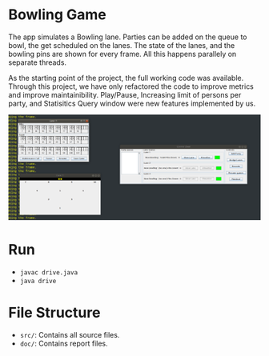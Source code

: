 # Bowling Game
The app simulates a Bowling lane. Parties can be added on the queue to bowl, the get scheduled on the lanes. The state of the lanes, and the bowling pins are shown for every frame. All this happens parallely on separate threads.

As the starting point of the project, the full working code was available. Through this project, we have only refactored the code to improve metrics and improve maintainibility. Play/Pause, Increasing limit of persons per party, and Statisitics Query window were new features implemented by us.

![img](img/dashboard.png)

# Run
* `javac drive.java`                                
* `java drive`

# File Structure
* `src/`: Contains all source files.                                   
* `doc/`: Contains report files.
